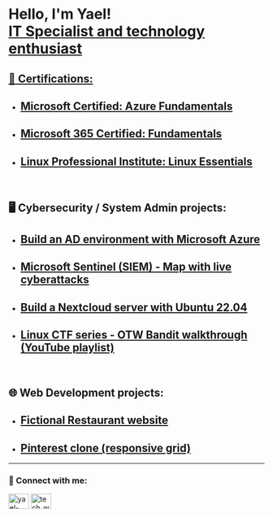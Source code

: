 <h1 align="left">Hello, I'm Yael!<br>
<a href="https://www.linkedin.com/in/yael-palacios-374226197/">IT Specialist and technology enthusiast</h1>
    
<h2>📃 Certifications:</h2> 
  
- ## [Microsoft Certified: Azure Fundamentals](https://www.credly.com/badges/fce9a4f9-a238-45ac-aa58-e31e3fac54f8?source=linked_in_profile)
- ## [Microsoft 365 Certified: Fundamentals](https://www.credly.com/badges/f497099b-5e9c-40fe-a19b-78f607a0fcc5/public_url)  
- ## [Linux Professional Institute: Linux Essentials](https://cs.lpi.org/caf/Xamman/certification/verify/LPI000535133/3wk5pytpt7)  

<br>  
  
<h2>🖥️ Cybersecurity / System Admin projects:</h2> 
  
- ## [Build an AD environment with Microsoft Azure](https://github.com/YayoPalacios/Azure_Active_Directory_Lab)
  
- ## [Microsoft Sentinel (SIEM) - Map with live cyberattacks](https://github.com/YayoPalacios/Microsoft_Sentinel_Lab)
       
- ## [Build a Nextcloud server with Ubuntu 22.04](https://github.com/YayoPalacios/Nextcloud_Server_Ubuntu)

- ## [Linux CTF series - OTW Bandit walkthrough (YouTube playlist)](https://youtube.com/playlist?list=PLuYfa_nCnOPURyDp4aDT4TIhKr2XqxgLd)

  
<br>  
 
<h2>🌐 Web Development projects:</h2>
       
- ## [Fictional Restaurant website](https://github.com/YayoPalacios/CoderHouse_web_project)
- ## [Pinterest clone (responsive grid)](https://github.com/YayoPalacios/Pinterest_clone_responsive)

<hr>  
 
<h3 align="left"> 🤳 Connect with me:</h3>
<p align="left">
<a href="https://linkedin.com/in/yael-palacios-374226197" target="blank"><img align="center" src="https://raw.githubusercontent.com/rahuldkjain/github-profile-readme-generator/master/src/images/icons/Social/linked-in-alt.svg" alt="yael-palacios-374226197" height="30" width="40" /></a>
<a href="https://www.youtube.com/channel/UCTowqD_AhGEF_z5-MlSN_ZQ" target="blank"><img align="center" src="https://raw.githubusercontent.com/rahuldkjain/github-profile-readme-generator/master/src/images/icons/Social/youtube.svg" alt="tech_with_yayo" height="30" width="40" /></a>
</p>


